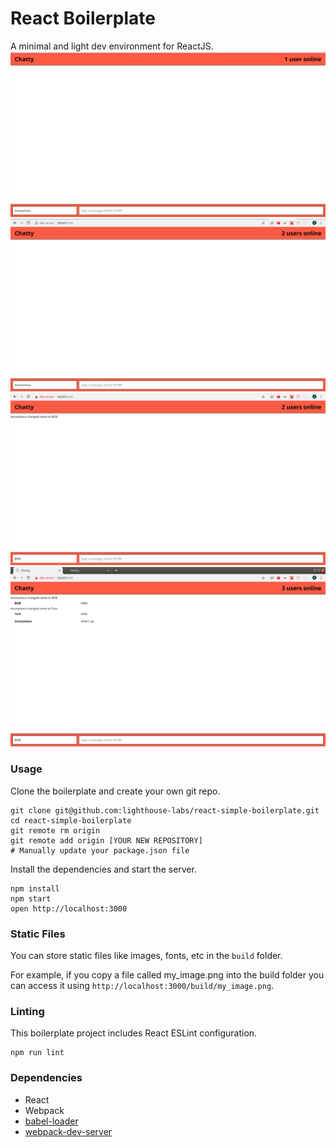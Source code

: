 React Boilerplate
=====================

A minimal and light dev environment for ReactJS.
![alt text](https://github.com/edwardcode/Chatty-App/blob/master/doc/1user.png)
![alt text](https://github.com/edwardcode/Chatty-App/blob/master/doc/2users.png)
![alt text](https://github.com/edwardcode/Chatty-App/blob/master/doc/changeName.png)
![alt text](https://github.com/edwardcode/Chatty-App/blob/master/doc/chat.png)
### Usage

Clone the boilerplate and create your own git repo.

```
git clone git@github.com:lighthouse-labs/react-simple-boilerplate.git
cd react-simple-boilerplate
git remote rm origin
git remote add origin [YOUR NEW REPOSITORY]
# Manually update your package.json file
```

Install the dependencies and start the server.

```
npm install
npm start
open http://localhost:3000
```

### Static Files

You can store static files like images, fonts, etc in the `build` folder.

For example, if you copy a file called my_image.png into the build folder you can access it using `http://localhost:3000/build/my_image.png`.

### Linting

This boilerplate project includes React ESLint configuration.

```
npm run lint
```

### Dependencies

* React
* Webpack
* [babel-loader](https://github.com/babel/babel-loader)
* [webpack-dev-server](https://github.com/webpack/webpack-dev-server)
